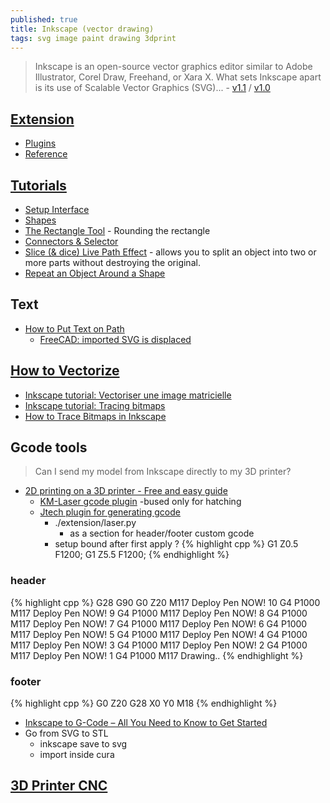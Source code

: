 ```yaml
---
published: true
title: Inkscape (vector drawing)
tags: svg image paint drawing 3dprint
---
```

> Inkscape is an open-source vector graphics editor similar to Adobe Illustrator, Corel Draw, Freehand, or Xara X. What sets Inkscape apart is its use of Scalable Vector Graphics (SVG)... - [v1.1](https://inkscape.org/news/2021/05/24/welcome-inkscape-11/) / [v1.0](https://inkscape.org/news/2020/05/04/introducing-inkscape-10/)

## [Extension](https://wiki.inkscape.org/wiki/index.php?title=Updating_your_Extension_for_1.0)
- [Plugins](https://inkscape.org/gallery/=extension/?page=1&)
- [Reference](https://wiki.inkscape.org/wiki/Extension_reference)

## [Tutorials](https://inkscape.org/learn/tutorials/)
- [Setup Interface](https://www.youtube.com/watch?v=nGgKOB2php0)
- [Shapes](https://inkscape.org/doc/tutorials/shapes/tutorial-shapes.html)
- [The Rectangle Tool](https://www.tutorviacomputer.com/inkscape/inkscape-rectangle-tool/) - Rounding the rectangle
- [Connectors & Selector](https://inkscape.org/news/2021/05/24/welcome-inkscape-11/)
- [Slice (& dice) Live Path Effect](https://inkscape.org/news/2021/05/24/welcome-inkscape-11/) -  allows you to split an object into two or more parts without destroying the original.
- [Repeat an Object Around a Shape](https://www.youtube.com/watch?v=3jve45Z60iU)

## Text
- [How to Put Text on Path](https://www.youtube.com/watch?v=VwOYO9cAows)
	- [FreeCAD: imported SVG is displaced](https://stackoverflow.com/questions/59882289/freecad-imported-svg-is-displaced)

## [How to Vectorize](https://goinkscape.com/how-to-vectorize-in-inkscape/)
- [Inkscape tutorial: Vectoriser une image matricielle](https://inkscape.org/fr/doc/tutorials/tracing/tutorial-tracing.fr.html)
- [Inkscape tutorial: Tracing bitmaps](https://inkscape.org/doc/tutorials/tracing/tutorial-tracing.html)
- [How to Trace Bitmaps in Inkscape](https://www.norwegiancreations.com/2015/08/how-to-trace-bitmaps-in-inkscape/)

## Gcode tools
> Can I send my model from Inkscape directly to my 3D printer?

- [2D printing on a 3D printer - Free and easy guide](https://www.youtube.com/watch?v=CuWZWAfBsm8)
	- [KM-Laser gcode plugin](https://github.com/KnoxMakers/KM-Laser)
    	-bused only for hatching
    - [Jtech plugin for generating gcode](https://jtechphotonics.com/?page_id=1980)
    	- ./extension/laser.py
        	- as a section for header/footer custom gcode
		- setup bound after first apply ?
{% highlight cpp %}
G1 Z0.5 F1200;
G1 Z5.5 F1200;
{% endhighlight %}

### header
{% highlight cpp %}
G28
G90
G0 Z20
M117 Deploy Pen NOW! 10
G4 P1000
M117 Deploy Pen NOW! 9
G4 P1000
M117 Deploy Pen NOW! 8
G4 P1000
M117 Deploy Pen NOW! 7
G4 P1000
M117 Deploy Pen NOW! 6
G4 P1000
M117 Deploy Pen NOW! 5
G4 P1000
M117 Deploy Pen NOW! 4
G4 P1000
M117 Deploy Pen NOW! 3
G4 P1000
M117 Deploy Pen NOW! 2
G4 P1000
M117 Deploy Pen NOW! 1
G4 P1000
M117 Drawing..
{% endhighlight %}

### footer
{% highlight cpp %}
G0 Z20
G28 X0 Y0
M18
{% endhighlight %}


- [Inkscape to G-Code – All You Need to Know to Get Started](https://all3dp.com/2/inkscape-g-code-all-you-need-to-know-to-get-started/)
- Go from SVG to STL
	- inkscape save to svg
    - import inside cura

## [3D Printer CNC](https://www.youtube.com/watch?v=xoji-oqLSCY)
